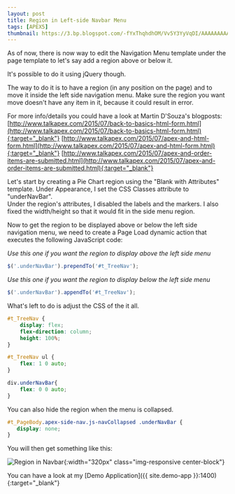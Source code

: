 ```yaml
---
layout: post
title: Region in Left-side Navbar Menu
tags: [APEX5]
thumbnail: https://3.bp.blogspot.com/-fYxThqhdhOM/Vv5Y3YyVqDI/AAAAAAAAAGw/XNG9nSnZllUukCI_ix1gtH8P9vgVKREVA/s72-c/region%2Bin%2Bnavbar.png
---
```


As of now, there is now way to edit the Navigation Menu template under the page template to let's say add a region above or below it.

It's possible to do it using jQuery though.

The way to do it is to have a region (in any position on the page) and to move it inside the left side navigation menu. Make sure the region you want move doesn't have any item in it, because it could result in error.

For more info/details you could have a look at Martin D'Souza's blogposts:
[http://www.talkapex.com/2015/07/back-to-basics-html-form.html](http://www.talkapex.com/2015/07/back-to-basics-html-form.html){:target="_blank"}
[http://www.talkapex.com/2015/07/apex-and-html-form.html](http://www.talkapex.com/2015/07/apex-and-html-form.html){:target="_blank"}
[http://www.talkapex.com/2015/07/apex-and-order-items-are-submitted.html](http://www.talkapex.com/2015/07/apex-and-order-items-are-submitted.html){:target="_blank"}

Let's start by creating a Pie Chart region using the "Blank with Attributes" template.
Under Appearance, I set the CSS Classes attribute to "underNavBar".  
Under the region's attributes, I disabled the labels and the markers. I also fixed the width/height so that it would fit in the side menu region.

Now to get the region to be displayed above or below the left side navigation menu, we need to create a Page Load dynamic action that executes the following JavaScript code:

*Use this one if you want the region to display above the left side menu*
```javascript
$('.underNavBar').prependTo('#t_TreeNav');
```

*Use this one if you want the region to display below the left side menu*
```javascript
$('.underNavBar').appendTo('#t_TreeNav');
```

What's left to do is adjust the CSS of the it all.
```css
#t_TreeNav {
    display: flex;
    flex-direction: column;
    height: 100%;
}

#t_TreeNav ul {
    flex: 1 0 auto;
}

div.underNavBar{
    flex: 0 0 auto;
}
```

You can also hide the region when the menu is collapsed.
```css
#t_PageBody.apex-side-nav.js-navCollapsed .underNavBar {
   display: none;
}
```

You will then get something like this:

![Region in Navbar](https://3.bp.blogspot.com/-fYxThqhdhOM/Vv5Y3YyVqDI/AAAAAAAAAGw/XNG9nSnZllUukCI_ix1gtH8P9vgVKREVA/s1600/region%2Bin%2Bnavbar.png "Region in Navbar"){:width="320px" class="img-responsive center-block"}

You can have a look at my [Demo Application]({{ site.demo-app }}:1400){:target="_blank"}